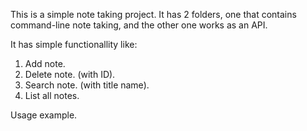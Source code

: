 This is a simple note taking project. It has 2 folders, one that contains command-line note taking, and the other one works as an API.

It has simple functionallity like:
1. Add note.
2. Delete note. (with ID).
3. Search note. (with title name).
4. List all notes.

Usage example.
